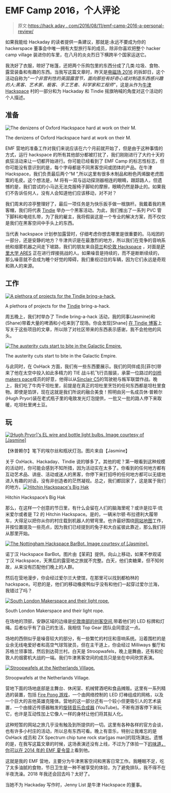 # EMF Camp 2016，个人评论

> 原文:[https://hack aday . com/2016/08/11/emf-camp-2016-a-personal-review/](https://hackaday.com/2016/08/11/emf-camp-2016-a-personal-review/)

如果我能给 Hackaday 的读者提供一条建议，那就是:永远不要成为你的 hackerspace 董事会中唯一拥有大型旅行车的成员，除非你喜欢把整个 hacker camp village 装进你的车里，在八月的炎炎烈日下横跨半个国家运送它。

我洗好了衣服，晾好了帐篷，还把两个乐购包里的东西分成了几类:垃圾、食物、露营装备和有趣的东西。当我写这篇文章时，昨天是[电磁场 2016](https://www.emfcamp.org/) 的拆卸日，这个活动自称为“*一个非营利性的英国露营节，面向那些有好奇心或对制造东西感兴趣的人:黑客、艺术家、极客、手工艺者、科学家和工程师”*，这是从作为[牛津 Hackspace](https://oxhack.org/) 村的一部分和为 Hackaday 和 Tindie 摇旗呐喊的角度对这个活动的个人描述。

## 准备

![The denizens of Oxford Hackspace hard at work on their M.](../Images/212b9631e9b5add71628cf6194558520.png)

The denizens of Oxford Hackspace hard at work on their M.

EMF 营地的准备工作对我们来说应该在六个月前就开始了，但是由于这种事情的方式，运行 hackspace 的所有其他部分都被打扰了，我们刚刚进行了大约十天的疯狂活动来让一切都开始进行。你可能已经看到了 EMF Camp 的标志性标志，但你可能没有意识到的是，每个字母都是不同黑客空间或团体的产品。在牛津 Hackspace，我们负责最后两个“M ”,所以这里有很多木制品和粉色丙烯酸老虎图案的毛皮。这个想法是，M 将有一双与运动探测器相连的眼睛，跟踪路人，但遗憾的是，我们尝试的小马达无法克服椅子脚轮的摩擦，眼睛仍然是静止的。如果我们不告诉任何人，没有人会知道他们应该移动，对不对？

我们周末的凉亭整理好了，最后一项任务是为快乐扳手做一根旗杆。我戴着我的黑客帽，我们将代表 [Tindie](https://www.tindie.com/) 举办一个黑客活动。为此，我们推出了一系列 PVC 管下脚料和电缆扎带，为了我的雇主，我将假装这是一个专业的解决方案，而不仅仅是我们在黑客空间中手头上的东西。

当代表 hackspace 计划参加露营时，仔细考虑你想去哪里是很重要的。马戏团的一部分，还是安静的地方？牛津共识是在最激烈的地方，所以我们在竞争的音响系统和烟雾机器之间走下坡路，我们的朋友来自[荷兰](https://wiki.emfcamp.org/wiki/Village:Camp_Holland)和[伦敦 Hackspace](https://london.hackspace.org.uk/) ，对面是[萨里大学 ARES](https://www.ussu.co.uk/ClubsSocieties/societies/ears/Pages/home.aspx) 正在进行焊接挑战的人。如果噪音是持续的，而不是断断续续的，那么噪音就不会成为睡个好觉的障碍，我们重视过往的车辆，因为它们永远是奇观和熟人的来源。

## 工作

[![A plethora of projects for the Tindie bring-a-hack.](../Images/a09ffa5f81216e37f608843ad043c860.png)](https://hackaday.com/wp-content/uploads/2016/08/emf-tindie-bring-a-hack.jpg)

A plethora of projects for the [Tindie](https://www.tindie.com/) bring-a-hack.

周五晚上，我们村举办了 Tindie bring-a-hack 活动，我的同事(Jasmine)和(Shane)带着大量的啤酒和小吃来到了现场。你会发现[Shane] [在 Tindie 博客](http://blog.tindie.com)上写关于这些项目的文章，所以除了对社区带来的东西表示感谢，我不会抢他的风头。

[![The austerity cuts start to bite in the Galactic Empire.](../Images/03010ebee384fd4999af3ec5abcba336.png)](https://hackaday.com/wp-content/uploads/2016/08/emf-tie-fighter-c5.jpg)

The austerity cuts start to bite in the Galactic Empire.

与此同时，在 OxHack 方面，我们有一些东西要展示。我们的同伴成员[菲尔]带来了他在太空中投入如此多精力的 TIE 战斗机飞行员服装，承蒙一位路过的[剑桥 makers pace](http://makespace.org/)成员的好意，他得以从[Sinclair C5](https://en.wikipedia.org/wiki/Sinclair_C5)的驾驶舱与叛军联盟作战。晚上，我们吃了牛肉干坦杜里，前提是在真正的坦杜里烹饪的任何东西都是坦杜里食物。即使是馅饼，现在这就是我们所说的融合美食！照明由另一名成员休·普赖尔(Hugh Pryor)装在老式瓶子里的电致发光灯泡提供，一批又一批的路人停下来取暖，吃坦杜里烤土豆。

## 玩

[![[Hugh Pryor]'s EL wire and bottle light bulbs. Image courtesy of [Jasmine]](../Images/cffeb500e66d15656fd296d08008f881.png)](https://hackaday.com/wp-content/uploads/2016/08/emf-roundup-hugh-pryor-bulbs.jpg) 

【休普赖尔】笔下的埃尔丝和瓶状灯泡。图片来自【Jasmine】

关于 OxHack、Hackaday、Tindie 说的够多了。其他的呢？第一眼看到这种规模的活动时，你可能会感到不知所措，因为活动实在太多了。你看到的任何地方都有互动艺术品、讲座、活动或迷人的黑客，你停下来打招呼的任何地方都可以无缝地进入有趣的对话，没有非创造者的茫然凝视。总之，我们都回家了，这是属于我们的地方。[![Hitchin Hackspace's Big Hak](../Images/87400ec05196748a2a80a0e8a8cc451f.png)](https://hackaday.com/wp-content/uploads/2016/08/emf-big-hak.jpg)

Hitchin Hackspace’s Big Hak

那么，在这样一个创意的节日里，有什么会留在人们的脑海里呢？或许是拉平·琉米爱尔或者是 T2 的 Hitchin Hackspace。是的，一辆米尔顿·布拉德利大履带车，大得足以把你从你的村庄载到机器人的臂弯里。也许最好围绕[网站地图](https://map.emfcamp.org/)工作，并按位置提及一些亮点，因为我们已经提到的兔子和大白鲨彼此靠近，那么我们将从那里开始。

[![The Nottingham Hackspace BarBot. Image courtesy of [Jasmine].](../Images/ef4b5f127b6907a43d49353632a3c854.png)](https://hackaday.com/wp-content/uploads/2016/08/emf-nottinghack-bar-bot.jpg) 

诺丁汉 Hackspace BarBot。图片由【茉莉】提供。向山上移动，如果不参观诺丁汉 Hackspace，天黑后的露营地之旅就不完整。白天，他们卖糖果，但不知何故，从来没有匹配他们晚上的人群。

然后在营地漫步，你会经过爱尔兰大使馆，在那里可以找到都柏林的 hackspace。可悲的是，他们的移动橡皮鸭似乎没有和他们一起穿过爱尔兰海，我错过了吗？

[![South London Makerspace and their light rope.](../Images/9c0b473303dda0a61fa2ddcb80fe55e3.png)](https://hackaday.com/wp-content/uploads/2016/08/emf-south-london-makerspace.jpg)

South London Makerspace and their light rope.

在场地的顶部，安静区域的边缘是[伦敦南部的创客空间](http://southlondonmakerspace.org/),带着他们的 LED 标牌和灯绳。后者似乎有了自己的生活，我相信 Top Gear 团队会同意这一点。

场地的西侧似乎是噪音较大的部分，有一些繁忙的村庄和音响系统。沿着围栏的是业余无线电爱好者和高空气球驾驶员，但在主干道上，你会经过 Milliways 餐厅和苏格兰领事馆，然后到达荷兰村。白天是 Stroopwafels，晚上是舞曲，还有和伦敦人的烟雾机大战的一端。我们牛津黑客空间的成员只是坐在中间欣赏表演。

[![Stroopwafels at the Netherlands Village.](../Images/b2fa919e86d33645f3dbd3606cba3988.png)](https://hackaday.com/wp-content/uploads/2016/08/emf-stroopwafels.jpg)

Stroopwafels at the Netherlands Village.

营地下面的场地底部是主舞台、休闲室、机械臂酒吧和食品摊贩。这里有一系列精选的装置，包括 [Fire Pong 游戏](http://wp.me/pk3lN-UIn)，一个由网络控制的 LED 灯棒组成的网格，以及一个巨大的吉他英雄克隆体。营地的这一部分还有一个较小但更吸引人的艺术装置，一个由接近传感器触发的[旋转音乐合成器](https://www.youtube.com/watch?v=zrD6dpDZits) (YouTube)。不断有游客停下来玩它，也许是互动性加上它像人一样的身材让他们将其拟人化。

这种短暂的网站之旅几乎没有触及到所提供的一切。这里有各种各样的官方会谈，也有许多小村庄的活动，所以总有东西可看。晚上有音乐，特别让我难忘的是 OxHack 成员和 ZX Spectrum chip tune rock star[gas man]的现场演出。遗憾的是，在我写这篇文章的时候，这场表演还没有上线，不过为了体验一下[的味道，你可以在 2014 年的 EMF 夏令营](https://www.youtube.com/watch?v=-vZ_M83dB7E)上看到他。

这就是我的 EMF 营地，主要分为牛津黑客空间和黑客日常工作。我睡眠不足，吃了太多油腻的食物，节日卫生是一种不被享受的体验，为了避免排队，我不得不在半夜洗澡。2018 年我还会回去吗？太好了。

当她不为 Hackaday 写作时，Jenny List 是牛津 Hackspace 的董事。